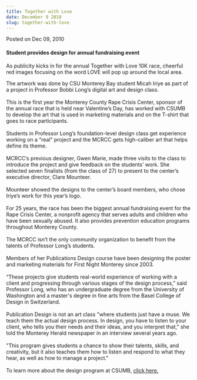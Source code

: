 ```yaml
---
title: Together with Love
date: December 9 2010
slug: together-with-love
---
```





<span class="date">Posted on Dec 09, 2010    </span>
<h4>Student provides design for annual fundraising event</h4>
<p>As publicity kicks in for the annual Together with Love 10K
race, cheerful red images focusing on the word LOVE will pop up
around the local area.</p>
<p>The artwork was done by CSU Monterey Bay student Micah Iriye as
part of a project in Professor Bobbi Long&#x2019;s digital art and design
class.<br>
<br>
This is the first year the Monterey County Rape Crisis Center,
sponsor of the annual race that is held near Valentine&#x2019;s Day, has
worked with CSUMB to develop the art that is used in marketing
materials and on the T-shirt that goes to race participants.<br>
<br>
Students in Professor Long&#x2019;s foundation-level design class get
experience working on a &#x201C;real&#x201D; project and the MCRCC gets
high-caliber art that helps define its theme.<br>
<br>
MCRCC&#x2019;s previous designer, Gwen Marie, made three visits to the
class to introduce the project and give feedback on the students&#x2019;
work. She selected seven finalists (from the class of 27) to
present to the center&#x2019;s executive director, Clare Mounteer.<br>
<br>
Mounteer showed the designs to the center&#x2019;s board members, who
chose Iriye&#x2019;s work for this year&#x2019;s logo.<br>
<br>
For 25 years, the race has been the biggest annual fundraising
event for the Rape Crisis Center, a nonprofit agency that serves
adults and children who have been sexually abused. It also provides
prevention education programs throughout Monterey County.<br>
<br>
The MCRCC isn&#x2019;t the only community organization to benefit from the
talents of Professor Long&#x2019;s students.<br>
<br>
Members of her Publications Design course have been designing the
poster and marketing materials for First Night Monterey since
2003.<br>
<br>
&#x201C;These projects give students real-world experience of working with
a client and progressing through various stages of the design
process,&#x201D; said Professor Long, who has an undergraduate degree from
the University of Washington and a master&apos;s degree in fine arts
from the Basel College of Design in Switzerland.<br>
<br>
Publication Design is not an art class &quot;where students just have a
muse. We teach them the actual design process. In design, you have
to listen to your client, who tells you their needs and their
ideas, and you interpret that,&quot; she told the Monterey Herald
newspaper in an interview several years ago.<br>
<br>
&quot;This program gives students a chance to show their talents,
skills, and creativity, but it also teaches them how to listen and
respond to what they hear, as well as how to manage a
project.&quot;<br>
<br>
To learn more about the design program at CSUMB, <a href="http://itcd.csumb.edu/cd-main.html" rel="nofollow">click
here.</a><br>
&#xA0;</br></br></br></br></br></br></br></br></br></br></br></br></br></br></br></br></br></br></br></br></br></br></br></p>





